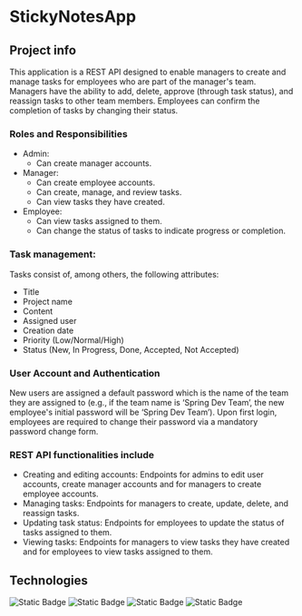 # StickyNotesApp

## Project info
This application is a REST API designed to enable managers to create and manage tasks for employees who are part of the manager's team. 
Managers have the ability to add, delete, approve (through task status), and reassign tasks to other team members. Employees can confirm the completion of tasks by changing their status.

### Roles and Responsibilities
- Admin:
  - Can create manager accounts.
- Manager:
  - Can create employee accounts.
  - Can create, manage, and review tasks.
  - Can view tasks they have created.
- Employee:
  - Can view tasks assigned to them.
  - Can change the status of tasks to indicate progress or completion.

### Task management:
Tasks consist of, among others, the following attributes:
  - Title
  - Project name
  - Content
  - Assigned user
  - Creation date
  - Priority (Low/Normal/High)
  - Status (New, In Progress, Done, Accepted, Not Accepted)
   
### User Account and Authentication
New users are assigned a default password which is the name of the team they are assigned to (e.g., if the team name is ‘Spring Dev Team’, the new employee's initial password will be ‘Spring Dev Team’).
Upon first login, employees are required to change their password via a mandatory password change form.

### REST API functionalities include
- Creating and editing accounts: Endpoints for admins to edit user accounts, create manager accounts and for managers to create employee accounts.
- Managing tasks: Endpoints for managers to create, update, delete, and reassign tasks.
- Updating task status: Endpoints for employees to update the status of tasks assigned to them.
- Viewing tasks: Endpoints for managers to view tasks they have created and for employees to view tasks assigned to them.

## Technologies
![Static Badge](https://img.shields.io/badge/SPRING-green?style=for-the-badge&logo=spring&logoColor=white)
![Static Badge](https://img.shields.io/badge/SPRING%20BOOT-green?style=for-the-badge&logo=springboot&logoColor=white)
![Static Badge](https://img.shields.io/badge/spring%20security-green?style=for-the-badge&logo=springsecurity&logoColor=white)
![Static Badge](https://img.shields.io/badge/junit-green?style=for-the-badge&logo=junit5&logoColor=white&color=%2325A162)
